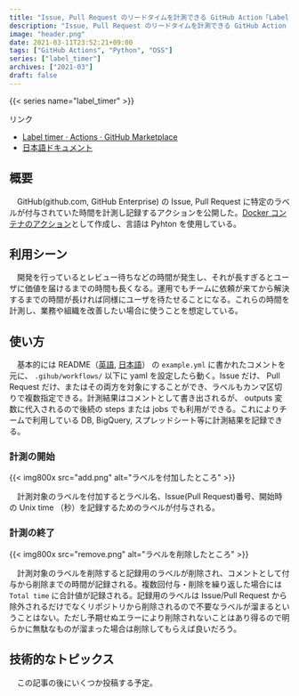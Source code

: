 ```yaml
---
title: "Issue, Pull Request のリードタイムを計測できる GitHub Action「Label timer」をリリースした"
description: "Issue, Pull Request のリードタイムを計測できる GitHub Action「Label timer」をリリースした。ラベルの付いていた時間を計測でき、結果を後続の steps, jobs にパイプすることができるので、 DB やスプレッドシートに保存できる。Dev Ops の改善に使えると思う。"
image: "header.png"
date: 2021-03-11T23:52:21+09:00
tags: ["GitHub Actions", "Python", "OSS"]
series: ["label_timer"]
archives: ["2021-03"]
draft: false
---
```


{{< series name="label_timer" >}}

リンク

- [Label timer · Actions · GitHub Marketplace](https://github.com/marketplace/actions/label-timer)
- [日本語ドキュメント](https://github.com/tbsmcd/label_timer/blob/master/docs/README.ja.md)

## 概要

　GitHub(github.com, GitHub Enterprise) の Issue, Pull Request に特定のラベルが付与されていた時間を計測し記録するアクションを公開した。[Docker コンテナのアクション](https://docs.github.com/ja/actions/creating-actions/creating-a-docker-container-action)として作成し、言語は Pyhton を使用している。

## 利用シーン

　開発を行っているとレビュー待ちなどの時間が発生し、それが長すぎるとユーザに価値を届けるまでの時間も長くなる。運用でもチームに依頼が来てから解決するまでの時間が長ければ同様にユーザを待たせることになる。これらの時間を計測し、業務や組織を改善したい場合に使うことを想定している。

## 使い方

　基本的には README（[英語](https://github.com/tbsmcd/label_timer/blob/master/README.md), [日本語](https://github.com/tbsmcd/label_timer/blob/master/docs/README.ja.md)） の `example.yml` に書かれたコメントを元に、 `.gihub/workflows/` 以下に yaml を設定したら動く。Issue だけ、 Pull Request だけ、またはその両方を対象にすることができ、ラベルもカンマ区切りで複数指定できる。計測結果はコメントとして書き出されるが、 outputs 変数に代入されるので後続の steps または jobs でも利用ができる。これによりチームで利用している DB, BigQuery, スプレッドシート等に計測結果を記録できる。

### 計測の開始

{{< img800x src="add.png" alt="ラベルを付加したところ" >}}

　計測対象のラベルを付加するとラベル名、Issue(Pull Request)番号、開始時の Unix time （秒）を記録するためのラベルが付与される。

### 計測の終了


{{< img800x src="remove.png" alt="ラベルを削除したところ" >}}

　計測対象のラベルを削除すると記録用のラベルが削除され、コメントとして付与から削除までの時間が記録される。複数回付与・削除を繰り返した場合には `Total time` に合計値が記録される。記録用のラベルは Issue/Pull Request から除外されるだけでなくリポジトリから削除されるので不要なラベルが溜まるということはない。ただし予期せぬエラーにより削除されないことはあり得るので明らかに無駄なものが溜まった場合は削除してもらえば良いだろう。

## 技術的なトピックス

　この記事の後にいくつか投稿する予定。

